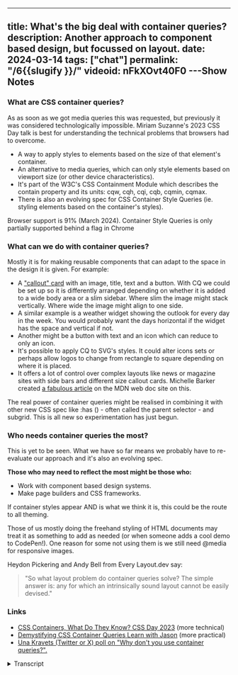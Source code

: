 ---
title: What's the big deal with container queries?
description: Another approach to component based design, but focussed on layout.
date: 2024-03-14
tags: ["chat"]
permalink: "/6{{slugify }}/"
videoid: nFkXOvt40F0
---Show Notes
----------

### What are CSS container queries?

As as soon as we got media queries this was requested, but previously it was considered technologically impossible. Miriam Suzanne's 2023 CSS Day talk is best for understanding the technical problems that browsers had to overcome.

*   A way to apply styles to elements based on the size of that element's container.
*   An alternative to media queries, which can only style elements based on viewport size (or other device characteristics).
*   It's part of the W3C's CSS Containment Module which describes the contain property and its units: cqw, cqh, cqi, cqb, cqmin, cqmax.
*   There is also an evolving spec for CSS Container Style Queries (ie. styling elements based on the container's styles).

Browser support is 91% (March 2024). Container Style Queries is only partially supported behind a flag in Chrome

### What can we do with container queries?

Mostly it is for making reusable components that can adapt to the space in the design it is given. For example:

*   A ["callout" card](https://web.dev/patterns/layout/container-query-card) with an image, title, text and a button. With CQ we could be set up so it is differently arranged depending on whether it is added to a wide body area or a slim sidebar. Where slim the image might stack vertically. Where wide the image might align to one side.
*   A similar example is a weather widget showing the outlook for every day in the week. You would probably want the days horizontal if the widget has the space and vertical if not.
*   Another might be a button with text and an icon which can reduce to only an icon.
*   It's possible to apply CQ to SVG's styles. It could alter icons sets or perhaps allow logos to change from rectangle to square depending on where it is placed.
*   It offers a lot of control over complex layouts like news or magazine sites with side bars and different size callout cards. Michelle Barker created [a fabulous article](https://developer.mozilla.org/en-US/blog/getting-started-with-css-container-queries/) on the MDN web doc site on this.

The real power of container queries might be realised in combining it with other new CSS spec like :has () - often called the parent selector - and subgrid. This is all new so experimentation has just begun.

### Who needs container queries the most?

This is yet to be seen. What we have so far means we probably have to re-evaluate our approach and it's also an evolving spec.

**Those who may need to reflect the most might be those who:**

*   Work with component based design systems.
*   Make page builders and CSS frameworks.

If container styles appear AND is what we think it is, this could be the route to all theming.

Those of us mostly doing the freehand styling of HTML documents may treat it as something to add as needed (or when someone adds a cool demo to CodePen!). One reason for some not using them is we still need @media for responsive images.

Heydon Pickering and Andy Bell from Every Layout.dev say:

> "So what layout problem do container queries solve? The simple answer is: any for which an intrinsically sound layout cannot be easily devised."

### Links

*   [CSS Containers, What Do They Know? CSS Day 2023](https://www.youtube.com/watch?v=-Fw8GSksUIo) (more technical)
*   [Demystifying CSS Container Queries Learn with Jason](https://www.youtube.com/watch?v=eTTdl5CZDlo) (more practical)
*   [Una Kravets (Twitter or X) poll on "Why don't you use container queries?".](https://twitter.com/Una/status/1765764267066655050)

<details>
<summary>Transcript</summary>

\[00:00:05\] **Nathan Wrigley:** Welcome to the No Script show about modern frontend web design, where we look at what we can build today with minimal dependencies and skills.

Today we’re talking about CSS container queries. These mark a serious advancement in what browsers will allow us to do, but we are asking what does that mean for us right now? And in order to have that conversation, as always, I’m joined by David Waumsley. How you doing, David?

\[00:00:31\] **David Waumsley:** I’m very good. Yeah. You are back telling me how unfit you are feeling, but

\[00:00:36\] **Nathan Wrigley:** yes.

Yeah, indeed. I’m, I’m no longer the young sprightly chap I once was, but, anyway, that’s our propo of nothing. Let’s, let’s get on with the show today. CSS container queries, it’s all the rage as always. David puts together the show notes and I come along for the ride. I’m learning an awful lot as we’re producing these shows, and today was no exception because I genuinely didn’t know.

How far the browsers had come. So shall I just pop the screen up? Yeah, absolutely. And take it from there. I’ll just quickly say that everything we’re about to show on the screen is available on our website, so if there’s any points where you are listening to this or watching it on YouTube and you want to know what’s going on, the easiest way to find that is to go to the URL as we’re on show number six.

It’s dead easy. No script show slash six, and that will be the same for every episode. Number six, number seven, number eight, or whatever it may be. So here we are. What’s, yeah, what’s the big deal with container queries? Tell us, David. Yeah,

\[00:01:41\] **David Waumsley:** It’s allowed us, this, we must talk about the leading expert on this.

So the person to really get your information from is Miriam Suzanne, who’s one of the invited, experts on the CSS working group for this. And she’s done a lot of content and a lot of talks. So there are some links, actually the bottom of our show notes, which are two that I think are worth watching.

But the, it’s a kind of big deal because it’s allowed. Browsers to do something that they, that was considered impossible before because of the nature of browsers. The normal flow, which makes everything responsive by default, could be broken by, querying the container size as opposed to what we’ve had up to this point, which has been just media queries.

So if we need it to. You be responsive and we need things to display differently in our sizes than we use media queries. Now we’ve got this opportunity, haven’t we? To effectively, we could swap everything to container queries now, right? So yeah.

\[00:02:48\] **Nathan Wrigley:** Am I right in saying that if you were to adopt container queries in.

In the most part, you can get rid of media queries. There may be some edge cases where one still might be the best, case, but in most cases, the i the endeavor from now 2024 onwards is to move away from, querying the viewport, the, you know, what I’m talking about? Yes, And move it all over to, container query.

So encapsulating little sections instead of the whole view port. I would say that we’re

\[00:03:21\] **David Waumsley:** probably not moving to them. We could, but I would say that we’re moving much more to this intrinsic thing where, yeah, there’s a lot more flexibility with the units that we’ve got to, not even need to rely on the media queries, but weR#8217;ve got container queries, which according, you watched it as well, the good talk that does, which is containers, what do they know?

And it’s on the. 2023 CSS day. Anyway, there’s a link on our show notes to that, and she goes into the history about, really, since we got at media queries and we started to go responsive, people were instantly asking for a way to be able to. Change the styles based on the container, and it was considered impossible.

It would create loops within loops. And then there was, and she goes through the history of how that breakthrough came.

\[00:04:14\] **Nathan Wrigley:** could you just pause there for a minute because I thought that whole bit about it breaking. Like more or less everything on the internet. This, container query the loops in particular, do you have a full grasp of why that was?

Because this feels like the kind of thing, container queries, it feels like the kind of thing that people have been clamoring for, a decade or more. But the way that everything’s been built so far, there was this genuine concern that if container queries were implemented, then there’d be this.

Whole loop of things, which would essentially be recursive and never ending, and it would break almost every website that exists. I don’t really understand why that is, but that was a big concern. The browser manufacturers are saying, no, we can’t do this. It cannot be done. I. But now it seems to have been figured out.

which is nice.

\[00:05:06\] **David Waumsley:** Yeah. And I’ve only got Miriam’s explanation on it. The breakthrough came, they always thought it was impossible because of normal flow. So inline stuff just, goes downwards in the page of the, does the narrow, I. Viewport and it moves down and the idea of containing things in there would break stuff.

It take it outta the loop or cont have loops within loops. And somebody just came up with the fact that we actually can contain the inline size of something and then that kind of opened, it broke the ceiling on this and I really don’t understand the technicals of it. But, but we’ve got it now.

Should we just explain what it, What it is exactly. Yeah. Yes, please. Yeah, go for it. Yeah. there’s some, I’m just gonna read out actually the things that are in the show notes. So it is, a way of being able to apply styles to elements based on the size of that elements container rather than the view port.

It is an alternative to media queries, which can only style the elements based on the viewpoint width, which I’ve said it’s a part of the W three CS containment module. Which describes contain properties and its units. So we get a whole bunch of units for sizing things, right? So we get CQW for width.

We get CQH for height. We get CQI for inline cq B for block. we get CQ min and CQ max for min max, size with things. So we get a whole new bunch of units that come with this. The interesting thing I think about it is it’s an evolving spec at the moment because, and although this is only behind, as we record this, a flag in Chrome, there is container style queries, which are due to come.

And that is, and this opens up a lot, the ability to style elements based on the containers styles. So this could be a big deal for. Theme in the future, I think. Okay. Yeah.

\[00:07:10\] **Nathan Wrigley:** you’ve just put in there that at the moment, 91% as of March, 2024 of browsers have support for this. I didn’t really in look into that in depth, but I’m guessing that 91% encapsulates most of the.

Browsers that most of the people that are using, so Chrome, Firefox, et cetera, edge, so that nine per missing percent is, fairly redundant. I know that it’s 9%, which is actually quite a lot, but, have you got an, intuition that. Broadly speaking, you can move over to this without worrying too much.

\[00:07:45\] **David Waumsley:** Yeah, I mean it’s, I think you can, I think people are, if you don’t need to support ie. And, most of the new stuff that we’ve got, it isn’t supported by IE. And it’s gonna die up fairly soon. I think some of the issues might be with, safari, on. Some of those can’t be updated because they’re dependent on the, operating system itself.

So if you need to support some people going back on older iPhones or stuff, that might be a bit of an issue. Okay. but yeah, we should talk about the next thing, really, where we can, what we can do with these things.

\[00:08:21\] **Nathan Wrigley:** Yeah. C can I ask, before we do that, can I just smuggle in a question which will lead directly onto this?

I guess it’s not even a question, it’s just a description. Of how it’s different. So in the old world where we were using media queries, the only option that we had available to us was the width of the entire viewport. So yes, broadly speaking, the width of the browser. if it was.

1000 pixels and it dropped down to 900. Somewhere in between that, let’s say 950 or something, you could put a media query and you could change the styling, but it’s based on that one feature, the width of the, window, for want of a better word, the viewpoint at that exact moment. This opens up. More or less identical functionality, but on a individual part within that viewport.

So it could be, I don’t know, a card over here and another card next to it and an image, what have you, a paragraph, anything. So we can, be more refined. We can, instead of just worrying about the whole thing, we can be more refined and adapt things, make them hide, show change, font size, and what have you, based upon the width of that thing.

Within the main viewpoint, and that’s the point of it, right? Just it’s more granular. It gives us a more. Publisher, Think magazine option.

\[00:09:40\] **David Waumsley:** yeah. A absolutely. it does lead to something else. people are very used to using container as the name for something that will mark up in the HTML two style than that.

And now we have to think a little bit about that because Container now has become its own spec, if you like, I think people all often used to call wrappers or containers is what we often use to contain something where. treating that with media queries or just normal flow where It’s one extra element. We might need to change our name in a little bit. Now we have container queries where container means something else now, I think.

\[00:10:17\] **Nathan Wrigley:** Yeah, and, I guess it’s important to point out at this point that container is the really the right word, because you are. You are using the children of a container to go back up the dome and look at something outside of it.

So you know, it might be a paragraph, but you’re asking the paragraph to look at its container to figure out what it should be. So it’s asking questions of its parents, if you like. Yeah. And presumably

\[00:10:44\] **David Waumsley:** it can make any element you want the container for the thing that you are styling,

\[00:10:49\] **Nathan Wrigley:** Yeah. So you could go, you could really get granular.

It could, it could, it could go all the way down, couldn’t it? Okay, great. Yeah. Sorry, I’ve interrupted. Carry on.

\[00:10:56\] **David Waumsley:** No, and in some ways the examples, and you’ll probably bring some up on here, of how people are using, it’s the, standard example, I think we’ve even talked about this before, is the kind of call out card and the MDM records actually has.

If you can pull that up. Yeah. So let me just make

\[00:11:12\] **Nathan Wrigley:** sure on the screen if I got the right one. Is it this one you wanted to show at this point or was it the other one? I

\[00:11:17\] **David Waumsley:** think it’s the other one I think. Yes. Okay. That one. Yes, that’s it. okay, there is on the, yeah, nd n records there, the documents there.

There is a nice example which folks are watching this will be able to see where, this is the card example where you. this is where we’re still carrying on with components because now we can change the inline size of a container. We can make the content in that respond to the size that’s available to that container.

So what we’re seeing on the screen here is a card that when it’s got the room, we may have the image over to one side and a title to the right off that with some. Copy and maybe a button. But if that container then needs to move into a sidebar with less space or another design entirely where it has less space, then it will adapt.

So this is adapting where it’s got smaller space. So the image is going on the top on this example, the. Main body text has disappeared. ’cause there isn’t the space, it’s just leaving the title and the button. And I think that’s probably the, did I explain that well? I dunno.

\[00:12:23\] **Nathan Wrigley:** Yeah. Yeah. I guess if you’re listening to this and there’s no audio, it’s exactly as David said.

I think the, yeah, the fact that the text disappears, it’s probably the key thing here, isn’t it? In that we’re quite used to seeing something like this, image left. Title, right body, right bottom below, all of that. That’s a fairly common layout. And then as it collapses before the, whole layout changes to be entirely vertical.

At some point, the intuition is now the text is just occupying too much space. We, want the image to be occupying the full height of the card. So now the text has taken up too much room. So let’s just. Get rid of the text so that the bottom doesn’t look like it’s floating in its own space. And, it’s fairly, it’s a fairly simple demonstration, but it works really well.

We’ll, put the links into the show notes. Yeah. But this is, yeah. And

\[00:13:10\] **David Waumsley:** yeah. And then a couple of similar examples with the same idea is a weather widget where you might have the days of the week where you’re saying it’s suddenly on these. Days and that if you’ve got the space for it, then you’re going to show these horizontally.

If it needs to go in a sidebar, it, you would have to create for that sidebar before we got container queries, a whole new setup. But here you can take one style at once and say, make it behave like this if it’s in a smaller space, and then it may stack horizontally or lose some of the stuff. And we’ve seen that as well.

And it’s used, on some designs where we may have a button. that will have text and an icon and then when it’s got less space, it’s just got the text. And when it’s got even less space, it’s just got the icon. So we could build those in with a container query rather than a media query and have that place wherever we like in our design.

So it’s this idea of this modularity where we can Bring these things into different designs and create our components out of it.

\[00:14:09\] **Nathan Wrigley:** Yeah, I guess, the example that’s on the screen, and again, apologies to those people listening. You can imagine that being repeated, I don’t know, in a three by three grid or something, where you’ve got three of these similar cards next to each other, but then of course on a news website, you may want a more or less identical card to keep.

Some attributes on the page. You, for example, you may wanna keep the body text, because it’s the headline, it’s the most important thing on the page. So at the beginning, it looks like everything else, but as you collapse it, it doesn’t lose the same features. And because it’s a container query rather than a view port query, it can behave in its own unique way, than all the other ones in the main grid, if you like.

So the first item could behave differently to the second, third, and fourth and, so on. yeah.

\[00:14:55\] **David Waumsley:** And you’ve got tab as well for another example, which again is on MD ed by, wonderful Michelle Barker, who’s created a good explanation of this. And I don’t know if, for those who can see it, that makes a lot of sense.

But I think the big deal is if you’ve got a news site where maybe previously you would have certain news in a sidebar, and if you were using the view port widths, then you would need to treat that sidebar. Would have to move as you lost space, right? But here, what we can do within the sidebar, we can put those in containers and have them independently changed to the content that might be in the main section area.

So a new site, it gives you so many different ways that you could treat those individual cards. they could be changing within the sidebar based on the container, not the view port, and also the main content area Could be styling some of those cards independently of that, and I think that’s the big deal.

\[00:15:52\] **Nathan Wrigley:** Yeah, it’s a pretty profound design actually. I really like it. the styling is incredibly basic just to illustrate what’s going on. But again. The links will be in the show notes, but what you’re seeing is a little bit what I just like what I just described, where you’ve got this main headline article, which when it’s in, let’s call it desktop, we’re gonna have to stop using those, terms, aren’t we?

where, when it’s in the, widest possible view, you’ve got one article. Occupying like the headline space, and then beneath it, there’s two more, and then beneath that, there’s four more. And as it collapses, it goes to one main and then two. But the orientation of the ones underneath it change. And then obviously as you collapse it to what we might describe as a mobile view, everything stacks and looks identical.

the only difference is that ones are higher up on the page, but the styling is identical for all of them. So it really offers you an opportunity to make. For those people who’ve got the space on their screen to make things stand out. And then where you don’t have the space just to make things look more or less like a list.

it’s really nice and very profound. yeah. Yeah. Yeah.

\[00:16:54\] **David Waumsley:** I think with a news like that, if I had a sidebar, which isn’t really showing on the example we’re looking at on the screen here, but it, I would imagine that if I wanted to keep the sidebar fixed quite small and compared two. The main content as it gets smaller, I might just turn these into links and get rid of all of the images independently in the sidebar, allowing more space in the main content area.

Yeah, you couldn’t do that independently before, so it does allow for that. But I know again. It’s little

\[00:17:23\] **Nathan Wrigley:** intuitions like that, isn’t it? The more that, you explore this and the more that you think about this, the more that these things occur to you. You know what to do with the sidebar?

Oh, I could try that now. As opposed to in the past it was just, that’s not possible. Okay. shall I take that off the screen or is there some, something else?

\[00:17:39\] **David Waumsley:** Yeah, take it off the, we can go back to notes. There was one more thing actually that I thought was a very cool example of what you could do with it, and that is because you.

With SVGs, it’s part of standards as well. Oh, we could make that a container and play, apply some of the sizes, styles to that. So in the example of a logo, it would be possible where you need that to be a rectangular logo laid out in a certain way. Have it when you’ve got that space, do that and then have it go to what a, a square with some of the elements in that logo changing or arranging themselves differently.

According to the space available. And I think that’s quite cool because you might, so

\[00:18:17\] **Nathan Wrigley:** just, to pick that apart, because an SVG is, a document basically. So it is got, it’s got, the component parts. It’s not just a flat image of, it’s, just data and the browser passes it and figures out how to display that data.

This is, it’s a document, so it’s made up of little bits. And because of that, you can query those little bits. And a perfect example, you just said you’re on a desktop, you’ve got a main navigation at the top, and you want a flat, rectangular letterbox style logo. But as you collapse it, it might be better to just have a centralized square logo.

And so you can do that on an SVG level. So you modify the actual. Image. It’s not like you’re swapping one image for a different one. You are actually modifying it. You can imagine people getting really granular with that so that as the browser is collapsed incrementally, the logo kind of morphs and moves around and little parts of it.

imagine you’ve got a logo with three circles and they’re in a triangle at the beginning, and you want ’em to all be in, in a horizontal line. You can imagine them being pulled out slowly, like an animation you might see. Yeah, that’s fun. That’s a really interesting idea.

\[00:19:29\] **David Waumsley:** Yeah, I thought, I’ve not seen, only a very basic example of that on Code Pen, but I think, yeah, something to explore.

It might take a lot of time, but the idea of this portable logo that will display the way you want it to display wherever it goes. Just, but you can

\[00:19:42\] **Nathan Wrigley:** imagine tools like Illustrator taking that work on for you. You can’t, you where you get an option to have it. Have it, in this orientation and even have that, the animation bit taken care of.

So if it’s this width, we want that one to eventually end up over there. And the, software will figure out the percentages that it’s got to work through to get it to, to get to that point in the correct amount of time. Anyway, I’m totally off piece now. I’m, but, fascinating. Fascinating. Okay.

we get excited about it. Should we

\[00:20:10\] **David Waumsley:** pull some cold water overall? Oh.

This is quite, the interesting thing for me, I think, I mean I’ll put that in the show notes, you may disagree. I think the people who are gonna be most interested in this or need to be thinking about it is the people who are doing component based, design systems, which I don’t think I’ll be investing that time in that particularly.

But if you are looking that way, particularly with the idea of style queries, and theme that might go on. So I think those people who are building those systems. We’ll probably start to need to think about these things. And also maybe page builders or CSS frameworks, they might change their na. Then probably need to start thinking about how they might be able to use this.

Because I think it is a bit of a, I hate to use the word game changer, Oh, I, actually think the interesting thing is from my own personals. Perspective. I don’t know if I would invest that much time in this. I think I, and I put their little quote in it. It’s behind, a paywall. this is Hayden Picker and Andy Bell from every layout dev.

And, I saw that quote and I think it sums up where I’ve gone with this. So they say, What layout problems do container query solve? This simple answer is any for which an intrinsically sound layout cannot easily be devised. I misread that, but same point and I thought, yeah, that’s where I’ve gone. To be honest, there’s been so much stuff in CSS that so many ways that we can not have to rely on query and stuff that we can build in flexibility with these.

Intrinsic methods that I would put all my efforts into that before I moved into some of this clever stuff that we can do with container queries. So that’s where I found myself with this.

\[00:22:11\] **Nathan Wrigley:** Yeah, I can imagine that. we, so we were looking, before we hit record at a variety of UK news website. So we looked at the BBC and the Guardian, and they, although my intuition, or your intuition I think was that they’re probably not using, this.

at the moment they’re probably using, the viewport and media queries and what have you. You can really see how this stuff would map well, but it would require quite a lot of backend CSS engineering, in order to make it work. But once you’ve set that up, then it’ll work beautifully on absolutely every device, and it’ll take away a lot of headaches and everything will be really straightforward.

But there will be. A lot of work to get that working. Yes. And the websites that you are building, maybe the client doesn’t have the budget for that. Maybe the client just doesn’t have that much content. It’s gonna be a much more, header, hero image and then a main section. And, and it doesn’t really fit into that.

All you need to do is collapse the text and collapse the content. So it might be a bit of overkill, but we’re after a, sorry, You go.

\[00:23:19\] **David Waumsley:** Oh, no, I, was just gonna say, Suzanne is almost the perfect person to describe what happens, so you can invest a lot of time on the perfect system.

She created a framework called Susie, of which of course, she says today, please don’t use my framework. Use the modern CSS. So we’ve always got that, and it’s how much you’re going to invest to save some time on your future projects against when that might need to change because you’ve. Saddled yourself to some kind of framework.

And most of the time I’m styling documents, mostly text, and I can get with intrinsic methods. So I can see how this is more important than probably a, although I got excited and thought I must need to know this inside out, I’ve realized that I need to know a lot more about CSS inside out and how I can avoid it.

And I think things like every layout, which is a way of simplifying as best as you can, using the less CSS to give your responsive. You meet your responsive needs. Using the least possible is the kind of approach that I’ve decided to go with this. There is one interesting thing, and I dunno if I actually put it on the show notes I should have done, but there was an interesting tweet, that was going out on X and it was by.

Kravitz. Okay. She’s a Google person who talks a lot on CSS, really clever person. She was asking, when are people using, are you using container queries? And I’ve not even thought about this before, but a couple of people replied, no, because we can’t, we haven’t got responsive images for it. They are still based, oh.

On the media queries and I thought, I’ve not even thought about that. And I thought, yes, it is a bit of a holdup on the moment for that. Okay. Yeah, that is a bit of a holdup.

\[00:24:58\] **Nathan Wrigley:** That’s interesting. Yeah. I do think the page builder crowd, you can well imagine that there must be quite a lot of talk and excitement in that space about this.

I don’t know quite how you would, in a visual way describe all of the different ways it’s gonna. collapse when the view port collapses. ’cause obviously each little part will be different or how they’d set that, that up in the ui. But their page builders are always looking for the next interesting thing, aren’t they?

To set themselves apart from their competitors and to also just make it so that you can have everything done in a u, in a. Gooey, it does feel like this is a good place for them to go. yes, we’re both from the WordPress space, so we understand, the limitations of some of those different technologies.

But ha, having, describing how that works will be interesting. rather than having a, a static image to show what that layout will look like. You might need something like, I don’t know, an animated, web P image or something like that to show how it will collapse, but I think that’s.

I’m sure that’ll be an area for growth in the future. Throw in grid. Yeah, throw in all of this and it’ll be really interesting.

\[00:26:07\] **David Waumsley:** I absolutely, I think, if theming comes with that, with the styles and being able to size things where somebody can grab and that’s, things like WordPress are very much about building these reusable patterns and the idea that you can just sling them where you like and it’ll adapt is a, real plus.

But, yeah, that I. That’s really, I think, all we can say on this. Yeah. Yeah. It’s a

\[00:26:28\] **Nathan Wrigley:** fascinating new technology and it’s in a browser, probably that you are using at the moment, so you can start exploring it. The links, as I said, will be in the show notes. It sounds David, as if you might be throwing Uma’s link in, to add it to the ones that we’ve got at the moment.

But all the videos that we described and all of the different things that we raised on the screen. I’ll be on the, the website, no script show. Yeah. And in this case slash number six. So yeah, I think we’ve done it. That was a, nice brief one.

\[00:26:59\] **David Waumsley:** Yeah. Next time I think we’ll be talking, it’s about time.

We’re gonna, I think, break from what we intended to do, which was to cover all the new features in CSS and HTML. But I think we need to have a break so we can talk about how we’re going to design this website that’s already out there.

\[00:27:15\] **Nathan Wrigley:** Yes. Which needs, who you wanted to do a good deal of TLC? Yeah. Yeah.

we keep forgetting to mention that the website is gonna be, under David’s purview ’cause he’s far more clever than I am. And, as we go through subjects, David’s gonna try and implement something of that. Into the website. So we haven’t covered a great deal that can be implemented thus far, but that’ll come and hopefully, in the year 2029, the website will look absolutely fabulous.

\[00:27:44\] **David Waumsley:** So I think next time we’re gonna be talking about, how do we start a web project? I know we’ve already started this one, but that’s what, we’ll discuss the next one. So I hope people will join us for that.

\[00:27:53\] **Nathan Wrigley:** Great. we’re done. We’ve wrapped up episode six. We will see you on episode seven.

Thanks, David. Nice chatting to you again. Bye.
</details>